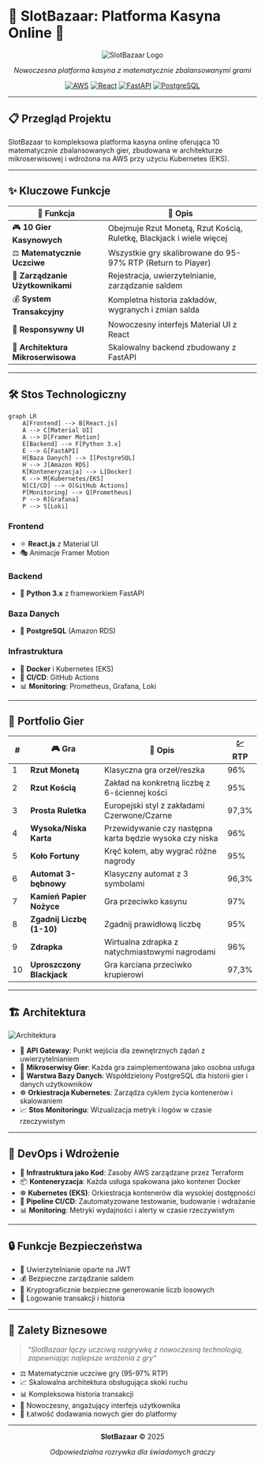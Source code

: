 # 🎰 SlotBazaar: Platforma Kasyna Online 🎰

<div align="center">
  
  ![SlotBazaar Logo](https://img.icons8.com/color/96/000000/slot-machine.png)
  
  *Nowoczesna platforma kasyna z matematycznie zbalansowanymi grami*
  
  [![AWS](https://img.shields.io/badge/AWS-EKS-orange?style=flat-square&logo=amazon-aws)](https://aws.amazon.com)
  [![React](https://img.shields.io/badge/React-Frontend-blue?style=flat-square&logo=react)](https://reactjs.org)
  [![FastAPI](https://img.shields.io/badge/FastAPI-Backend-teal?style=flat-square&logo=fastapi)](https://fastapi.tiangolo.com)
  [![PostgreSQL](https://img.shields.io/badge/PostgreSQL-Database-blue?style=flat-square&logo=postgresql)](https://www.postgresql.org)
  
</div>

---

## 📋 Przegląd Projektu

SlotBazaar to kompleksowa platforma kasyna online oferująca 10 matematycznie zbalansowanych gier, zbudowana w architekturze mikroserwisowej i wdrożona na AWS przy użyciu Kubernetes (EKS).

---

## ✨ Kluczowe Funkcje

| 🔑 Funkcja | 📝 Opis |
|------------|---------|
| 🎮 **10 Gier Kasynowych** | Obejmuje Rzut Monetą, Rzut Kością, Ruletkę, Blackjack i wiele więcej |
| ⚖️ **Matematycznie Uczciwe** | Wszystkie gry skalibrowane do 95-97% RTP (Return to Player) |
| 👤 **Zarządzanie Użytkownikami** | Rejestracja, uwierzytelnianie, zarządzanie saldem |
| 💰 **System Transakcyjny** | Kompletna historia zakładów, wygranych i zmian salda |
| 📱 **Responsywny UI** | Nowoczesny interfejs Material UI z React |
| 🧩 **Architektura Mikroserwisowa** | Skalowalny backend zbudowany z FastAPI |

---

## 🛠️ Stos Technologiczny

```mermaid
graph LR
    A[Frontend] --> B[React.js]
    A --> C[Material UI]
    A --> D[Framer Motion]
    E[Backend] --> F[Python 3.x]
    E --> G[FastAPI]
    H[Baza Danych] --> I[PostgreSQL]
    H --> J[Amazon RDS]
    K[Konteneryzacja] --> L[Docker]
    K --> M[Kubernetes/EKS]
    N[CI/CD] --> O[GitHub Actions]
    P[Monitoring] --> Q[Prometheus]
    P --> R[Grafana]
    P --> S[Loki]
```

### Frontend
- ⚛️ **React.js** z Material UI
- 🎭 Animacje Framer Motion
  
### Backend
- 🐍 **Python 3.x** z frameworkiem FastAPI
  
### Baza Danych
- 🐘 **PostgreSQL** (Amazon RDS)
  
### Infrastruktura
- 🐳 **Docker** i Kubernetes (EKS)
- 🔄 **CI/CD**: GitHub Actions
- 📊 **Monitoring**: Prometheus, Grafana, Loki

---

## 🎲 Portfolio Gier

<div align="center">
  
| # | 🎮 Gra | 🎯 Opis | 💹 RTP |
|---|--------|--------|--------|
| 1 | **Rzut Monetą** | Klasyczna gra orzeł/reszka | 96% |
| 2 | **Rzut Kością** | Zakład na konkretną liczbę z 6-ściennej kości | 95% |
| 3 | **Prosta Ruletka** | Europejski styl z zakładami Czerwone/Czarne | 97,3% |
| 4 | **Wysoka/Niska Karta** | Przewidywanie czy następna karta będzie wysoka czy niska | 96% |
| 5 | **Koło Fortuny** | Kręć kołem, aby wygrać różne nagrody | 95% |
| 6 | **Automat 3-bębnowy** | Klasyczny automat z 3 symbolami | 96,3% |
| 7 | **Kamień Papier Nożyce** | Gra przeciwko kasynu | 97% |
| 8 | **Zgadnij Liczbę (1-10)** | Zgadnij prawidłową liczbę | 95% |
| 9 | **Zdrapka** | Wirtualna zdrapka z natychmiastowymi nagrodami | 96% |
| 10 | **Uproszczony Blackjack** | Gra karciana przeciwko krupierowi | 97,3% |

</div>

---

## 🏗️ Architektura

![Architektura](https://img.icons8.com/fluency/48/000000/microservices.png)

- 🚪 **API Gateway**: Punkt wejścia dla zewnętrznych żądań z uwierzytelnianiem
- 🧩 **Mikroserwisy Gier**: Każda gra zaimplementowana jako osobna usługa
- 💾 **Warstwa Bazy Danych**: Współdzielony PostgreSQL dla historii gier i danych użytkowników
- ☸️ **Orkiestracja Kubernetes**: Zarządza cyklem życia kontenerów i skalowaniem
- 📈 **Stos Monitoringu**: Wizualizacja metryk i logów w czasie rzeczywistym

---

## 🚀 DevOps i Wdrożenie

- 📝 **Infrastruktura jako Kod**: Zasoby AWS zarządzane przez Terraform
- 📦 **Konteneryzacja**: Każda usługa spakowana jako kontener Docker
- ☸️ **Kubernetes (EKS)**: Orkiestracja kontenerów dla wysokiej dostępności
- 🔄 **Pipeline CI/CD**: Zautomatyzowane testowanie, budowanie i wdrażanie
- 📊 **Monitoring**: Metryki wydajności i alerty w czasie rzeczywistym

---

## 🔒 Funkcje Bezpieczeństwa

- 🔑 Uwierzytelnianie oparte na JWT
- 💰 Bezpieczne zarządzanie saldem
- 🎲 Kryptograficznie bezpieczne generowanie liczb losowych
- 📜 Logowanie transakcji i historia

---

## 💼 Zalety Biznesowe

> *"SlotBazaar łączy uczciwą rozgrywkę z nowoczesną technologią, zapewniając najlepsze wrażenia z gry"*

- ⚖️ Matematycznie uczciwe gry (95-97% RTP)
- 📈 Skalowalna architektura obsługująca skoki ruchu
- 📊 Kompleksowa historia transakcji
- 🎨 Nowoczesny, angażujący interfejs użytkownika
- 🧩 Łatwość dodawania nowych gier do platformy

---

<div align="center">
  
  **SlotBazaar** © 2025
  
  *Odpowiedzialna rozrywka dla świadomych graczy*
  
</div>